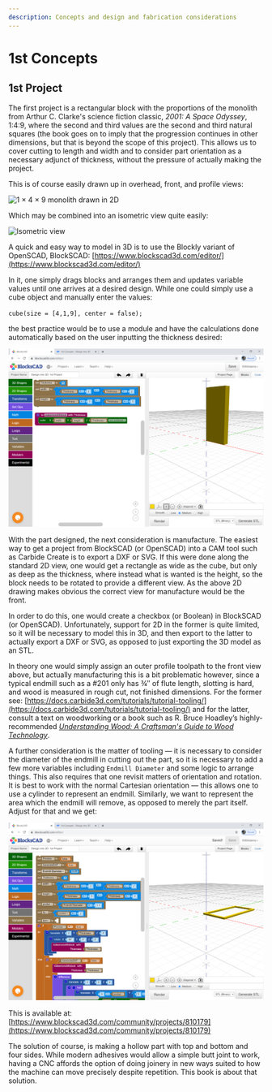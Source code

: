 ```yaml
---
description: Concepts and design and fabrication considerations
---
```


# 1st Concepts

## 1st Project

The first project is a rectangular block with the proportions of the monolith from Arthur C. Clarke's science fiction classic, _2001: A Space Odyssey_, 1:4:9, where the second and third values are the second and third natural squares (the book goes on to imply that the progression continues in other dimensions, but that is beyond the scope of this project). This allows us to cover cutting to length and width and to consider part orientation as a necessary adjunct of thickness, without the pressure of actually making the project.

This is of course easily drawn up in overhead, front, and profile views:

![1 × 4 × 9 monolith drawn in 2D](.gitbook/assets/monolith\_1x4x9\_Carbide\_Create.PNG)

Which may be combined into an isometric view quite easily:

![Isometric view](.gitbook/assets/monolith\_isometric.png)

A quick and easy way to model in 3D is to use the Blockly variant of OpenSCAD, BlockSCAD: [https://www.blockscad3d.com/editor/](https://www.blockscad3d.com/editor/)

In it, one simply drags blocks and arranges them and updates variable values until one arrives at a desired design. While one could simply use a cube object and manually enter the values:

`cube(size = [4,1,9], center = false);`

the best practice would be to use a module and have the calculations done automatically based on the user inputting the thickness desired:

![Design into 3D: 1st Project: BlockSCAD](<.gitbook/assets/image (241).png>)

With the part designed, the next consideration is manufacture. The easiest way to get a project from BlockSCAD (or OpenSCAD) into a CAM tool such as Carbide Create is to export a DXF or SVG. If this were done along the standard 2D view, one would get a rectangle as wide as the cube, but only as deep as the thickness, where instead what is wanted is the height, so the block needs to be rotated to provide a different view. As the above 2D drawing makes obvious the correct view for manufacture would be the front.

In order to do this, one would create a checkbox (or Boolean) in BlockSCAD (or OpenSCAD). Unfortunately, support for 2D in the former is quite limited, so it will be necessary to model this in 3D, and then export to the latter to actually export a DXF or SVG, as opposed to just exporting the 3D model as an STL.

In theory one would simply assign an outer profile toolpath to the front view above, but actually manufacturing this is a bit problematic however, since a typical endmill such as a #201 only has ¾″ of flute length, slotting is hard, and wood is measured in rough cut, not finished dimensions. For the former see: [https://docs.carbide3d.com/tutorials/tutorial-tooling/](https://docs.carbide3d.com/tutorials/tutorial-tooling/) and for the latter, consult a text on woodworking or a book such as R. Bruce Hoadley’s highly-recommended [_Understanding Wood: A Craftsman's Guide to Wood Technology_](https://www.goodreads.com/book/show/156605.Understanding\_Wood).

A further consideration is the matter of tooling ― it is necessary to consider the diameter of the endmill in cutting out the part, so it is necessary to add a few more variables including `Endmill Diameter` and some logic to arrange things. This also requires that one revisit matters of orientation and rotation. It is best to work with the normal Cartesian orientation ― this allows one to use a cylinder to represent an endmill. Similarly, we want to represent the area which the endmill will remove, as opposed to merely the part itself. Adjust for that and we get:

![Design into 3D: 1st Project: BlockSCAD: Part view](<.gitbook/assets/image (110).png>)

This is available at: [https://www.blockscad3d.com/community/projects/810179](https://www.blockscad3d.com/community/projects/810179)

The solution of course, is making a hollow part with top and bottom and four sides. While modern adhesives would allow a simple butt joint to work, having a CNC affords the option of doing joinery in new ways suited to how the machine can move precisely despite repetition. This book is about that solution.
